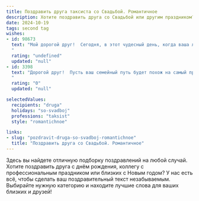 ```yaml
---
title: Поздравить друга таксиста со Свадьбой. Романтичное
description: Хотите поздравить друга со Свадьбой или другим праздником? Наш ИИ создаст незабываемое поздравление, а вы обязательно выделитесь среди других.  
date: 2024-10-19
tags: second tag
wishes:
- id: 98673
  text: "Мой дорогой друг!  Сегодня, в этот чудесный день, когда ваша любовь обретает новую, прекрасную форму, я хочу пожелать вам счастья, безграничного как ночное небо, усеянное звёздами.  Пусть ваш совместный путь будет таким же лёгким и увлекательным, как ночные поездки по городу, полные романтики и нежных моментов.  Пусть ваша любовь горит ярким пламенем, согревая вас в самые холодные зимы, и пусть каждый день вашей семейной жизни будет наполнен нежностью, пониманием и взаимной поддержкой.  Счастья вам, любви и долгих лет совместной жизни!
  "
  rating: "undefined"
  updated: "null"
- id: 3398
  text: "Дорогой друг!  Пусть ваш семейный путь будет похож на самый приятный маршрут – полный любви, счастья и незабываемых приключений. Желаю, чтобы на вашем пути всегда горел зеленый свет, а любые преграды и пробки оставались позади!  С Днем свадьбы!
  "
  rating: "0"
  updated: "null"

selectedValues:
  recipients: "druga"
  holidays: "so-svadboj"
  professions: "taksist"
  style: "romantichnoe"

links:
- slug: "pozdravit-druga-so-svadboj-romantichnoe"
  title: "Поздравить друга со Свадьбой. Романтичное"
---
```


Здесь вы найдете отличную подборку поздравлений на любой случай. 
Хотите поздравить друга с днём рождения, коллегу с профессиональным праздником или близких с Новым годом? У нас есть всё, чтобы сделать ваш поздравительный текст незабываемым. Выбирайте нужную категорию и находите лучшие слова для ваших близких и друзей!
